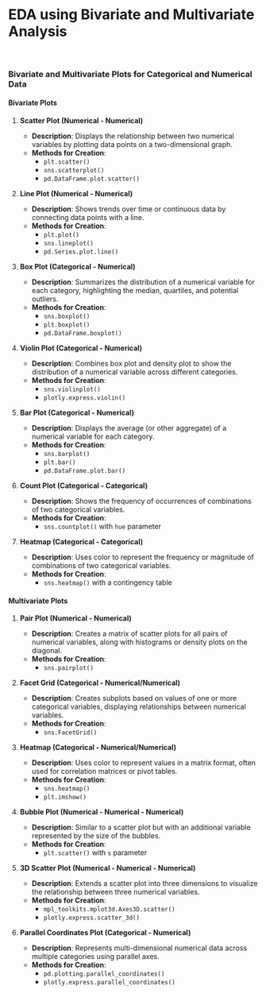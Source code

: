 
#   EDA using Bivariate and Multivariate Analysis
<br>


### Bivariate and Multivariate Plots for Categorical and Numerical Data

#### Bivariate Plots

1.  **Scatter Plot (Numerical - Numerical)**
    
    -   **Description**: Displays the relationship between two numerical variables by plotting data points on a two-dimensional graph.
    -   **Methods for Creation**:
        -   `plt.scatter()`
        -   `sns.scatterplot()`
        -   `pd.DataFrame.plot.scatter()`
2.  **Line Plot (Numerical - Numerical)**
    
    -   **Description**: Shows trends over time or continuous data by connecting data points with a line.
    -   **Methods for Creation**:
        -   `plt.plot()`
        -   `sns.lineplot()`
        -   `pd.Series.plot.line()`
3.  **Box Plot (Categorical - Numerical)**
    
    -   **Description**: Summarizes the distribution of a numerical variable for each category, highlighting the median, quartiles, and potential outliers.
    -   **Methods for Creation**:
        -   `sns.boxplot()`
        -   `plt.boxplot()`
        -   `pd.DataFrame.boxplot()`
4.  **Violin Plot (Categorical - Numerical)**
    
    -   **Description**: Combines box plot and density plot to show the distribution of a numerical variable across different categories.
    -   **Methods for Creation**:
        -   `sns.violinplot()`
        -   `plotly.express.violin()`
5.  **Bar Plot (Categorical - Numerical)**
    
    -   **Description**: Displays the average (or other aggregate) of a numerical variable for each category.
    -   **Methods for Creation**:
        -   `sns.barplot()`
        -   `plt.bar()`
        -   `pd.DataFrame.plot.bar()`
6.  **Count Plot (Categorical - Categorical)**
    
    -   **Description**: Shows the frequency of occurrences of combinations of two categorical variables.
    -   **Methods for Creation**:
        -   `sns.countplot()` with `hue` parameter
7.  **Heatmap (Categorical - Categorical)**
    
    -   **Description**: Uses color to represent the frequency or magnitude of combinations of two categorical variables.
    -   **Methods for Creation**:
        -   `sns.heatmap()` with a contingency table

#### Multivariate Plots

1.  **Pair Plot (Numerical - Numerical)**
    
    -   **Description**: Creates a matrix of scatter plots for all pairs of numerical variables, along with histograms or density plots on the diagonal.
    -   **Methods for Creation**:
        -   `sns.pairplot()`
2.  **Facet Grid (Categorical - Numerical/Numerical)**
    
    -   **Description**: Creates subplots based on values of one or more categorical variables, displaying relationships between numerical variables.
    -   **Methods for Creation**:
        -   `sns.FacetGrid()`
3.  **Heatmap (Categorical - Numerical/Numerical)**
    
    -   **Description**: Uses color to represent values in a matrix format, often used for correlation matrices or pivot tables.
    -   **Methods for Creation**:
        -   `sns.heatmap()`
        -   `plt.imshow()`
4.  **Bubble Plot (Numerical - Numerical - Numerical)**
    
    -   **Description**: Similar to a scatter plot but with an additional variable represented by the size of the bubbles.
    -   **Methods for Creation**:
        -   `plt.scatter()` with `s` parameter
5.  **3D Scatter Plot (Numerical - Numerical - Numerical)**
    
    -   **Description**: Extends a scatter plot into three dimensions to visualize the relationship between three numerical variables.
    -   **Methods for Creation**:
        -   `mpl_toolkits.mplot3d.Axes3D.scatter()`
        -   `plotly.express.scatter_3d()`
6.  **Parallel Coordinates Plot (Categorical - Numerical)**
    
    -   **Description**: Represents multi-dimensional numerical data across multiple categories using parallel axes.
    -   **Methods for Creation**:
        -   `pd.plotting.parallel_coordinates()`
        -   `plotly.express.parallel_coordinates()`